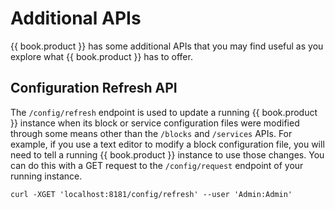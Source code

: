 # Additional APIs

{{ book.product }} has some additional APIs that you may find useful as you explore what {{ book.product }} has to offer.

## Configuration Refresh API

The `/config/refresh` endpoint is used to update a running {{ book.product }} instance when its block or service configuration files were modified through some means other than the `/blocks` and `/services` APIs. For example, if you use a text editor to modify a block configuration file, you will need to tell a running {{ book.product }} instance to use those changes. You can do this with a GET request to the `/config/request` endpoint of your running instance.

    curl -XGET 'localhost:8181/config/refresh' --user 'Admin:Admin'
